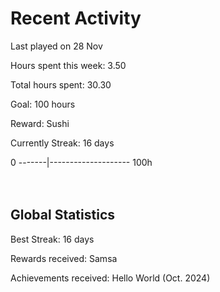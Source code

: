 # Recent Activity
Last played on 28 Nov  

Hours spent this week: 3.50  

Total hours spent: 30.30  

Goal: 100 hours  

Reward: Sushi  

Currently Streak: 16 days 

0 -------|-------------------- 100h  
<br><br>

## Global Statistics
Best Streak: 16 days

Rewards received: Samsa

Achievements received: Hello World (Oct. 2024)
